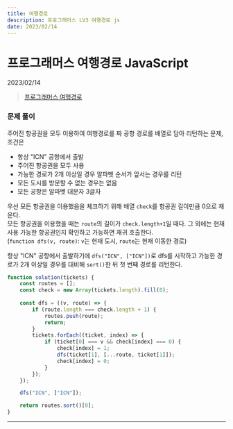 ```yaml
---
title: 여행경로
description: 프로그래머스 LV3 여행경로 js
date: 2023/02/14
---
```


# 프로그래머스 여행경로 JavaScript
<div class="flex justify-end text-sm">2023/02/14</div>

> <a href="https://school.programmers.co.kr/learn/courses/30/lessons/43164?language=javascript" target="_blank" class="font-bold">프로그래머스 여행경로</a>

### 문제 풀이
주어진 항공권을 모두 이용하여 여행경로를 짜 공항 경로를 배열로 담아 리턴하는 문제, 조건은
- 항상 "ICN" 공항에서 출발
- 주어진 항공권을 모두 사용
- 가능한 경로가 2개 이상일 경우 알파벳 순서가 앞서는 경우를 리턴
- 모든 도시를 방문할 수 없는 경우는 없음
- 모든 공항은 알파벳 대문자 3글자  

우선 모든 항공권을 이용했음을 체크하기 위해 배열 `check`를 항공권 길이만큼 0으로 채운다.  
모든 항공권을 이용했을 때는 `route`의 길이가 `check.length+1`일 때다. 그 외에는 현재 사용 가능한 항공권인지 확인하고 가능하면 재귀 호출한다.  
(`function dfs(v, route)`: `v`는 현재 도시, `route`는 현재 이동한 경로)  

항상 "ICN" 공항에서 출발하기에 `dfs("ICN", ["ICN"])`로 dfs를 시작하고 가능한 경로가 2개 이상일 경우를 대비해 `sort()`한 뒤 첫 번째 경로를 리턴한다.
```js
function solution(tickets) {
    const routes = [];
    const check = new Array(tickets.length).fill(0);
    
    const dfs = ((v, route) => {
        if (route.length === check.length + 1) {
            routes.push(route);
            return;
        }
        tickets.forEach((ticket, index) => {
            if (ticket[0] === v && check[index] === 0) {
                check[index] = 1;
                dfs(ticket[1], [...route, ticket[1]]);
                check[index] = 0;
            }
        });
    });

    dfs("ICN", ["ICN"]);

    return routes.sort()[0];
}
```

---